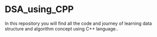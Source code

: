 # DSA_using_CPP
In this repository you will find all the code and journey of learning data structure and algorithm concept using C++ language..
